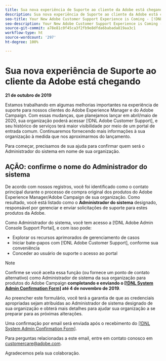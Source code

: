 ```yaml
---
title: Sua nova experiência de Suporte ao cliente da Adobe está chegando — contato para implantação do  [!DNL Campaign]
description: Sua nova experiência de Suporte ao cliente da Adobe está chegando — contato para implantação do  [!DNL Campaign]
seo-title: Your New Adobe Customer Support Experience is Coming - [!DNL Campaign] deploy contact
seo-description: Your New Adobe Customer Support Experience is Coming - [!DNL Campaign] deploy contact
source-git-commit: a78e81c0f45ca3f2fb9e8dfda6babada819aa3c1
workflow-type: ht
source-wordcount: '297'
ht-degree: 100%

---
```



# Sua nova experiência de Suporte ao cliente da Adobe está chegando

**21 de outubro de 2019**

Estamos trabalhando em algumas melhorias importantes na experiência de suporte para nossos clientes do Adobe Experience Manager e do Adobe Campaign. Com essas mudanças, que planejamos lançar em abril/maio de 2020, sua organização poderá acessar [!DNL Adobe Customer Support], e seu histórico de serviços terá maior visibilidade por meio de um portal de entrada comum. Continuaremos fornecendo mais informações à sua organização à medida que nos aproximarmos do lançamento.

Para começar, precisamos de sua ajuda para confirmar quem será o Administrador do sistema em nome de sua organização.

## AÇÃO: confirme o nome do Administrador do sistema

De acordo com nossos registros, você foi identificado como o contato principal durante o processo de compra original dos produtos do Adobe Experience Manager/Adobe Campaign de sua organização. Como resultado, você está listado como o **Administrador do sistema** designado, responsável por gerenciar e enviar solicitações de suporte para estes produtos da Adobe.

Como Administrador do sistema, você tem acesso a [!DNL Adobe Admin Console Support Portal], e com isso pode:

* Explorar os recursos aprimorados de gerenciamento de casos
* Iniciar bate-papos com [!DNL Adobe Customer Support], conforme sua conveniência
* Conceder ao usuário de suporte o acesso ao portal

>[!NOTE]
>
>Confirme se você aceita essa função (ou fornece um ponto de contato alternativo) como Administrador de sistema da sua organização para produtos do Adobe Campaign **completando e enviando o [[!DNL System Admin Confirmation Form]](https://adobe.allegiancetech.com/cgi-bin/qwebcorporate.dll?idx=N5M8RY) até 4 de novembro de 2019**.
>
>Ao preencher este formulário, você terá a garantia de que as credenciais apropriadas sejam atribuídas ao Administrador de sistema designado de sua organização e obterá mais detalhes para ajudar sua organização a se preparar para as próximas alterações.

Uma confirmação por email será enviada após o recebimento do [[!DNL System Admin Confirmation Form]](https://adobe.allegiancetech.com/cgi-bin/qwebcorporate.dll?idx=N5M8RY).

Para perguntas relacionadas a este email, entre em contato conosco em customercare@adobe.com.

Agradecemos pela sua colaboração.
